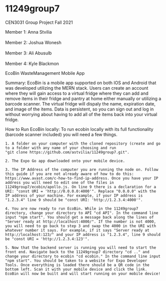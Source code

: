# 11249group7

CEN3031 Group Project Fall 2021

Member 1: Anna Stvilia <br></br>
Member 2: Joshua Wonesh <br></br>
Member 3: Ali Abusulb <br></br>
Member 4: Kyle Blackmon 

EcoBin WasteManagement Mobile App

Summary:
    EcoBin is a mobile app supported on both IOS and Android that was developed utilizing the MERN stack. Users can create an account where they will gain access to a virtual fridge where they can add and remove items in their fridge and pantry at home either manually or utilizing a barcode scanner. The virtual fridge will dispaly the name, expiration date, and image of the items. Data is persistent, so you can sign out and log in without worrying about having to add all of the items back into your virtual fridge.

How to Run EcoBin locally:
    To run ecobin locally with its full functionality (barcode scanner included) you will need a few things.
    
    1. A folder on your computer with the cloned repository (create and go to a folder with any name of your choosing and run
    "git clone https://github.com/astvilia/11249group7.git".
    
    2. The Expo Go app downloaded onto your mobile device.

    3. The IP Address of the computer you are running the node on. Follow this guide if you are not already aware of how to do this: https://www.avast.com/c-how-to-find-ip-address. Once you have your IP address you will need to edit one of the files in 11249group7/ecobin/apollo.js. On line 9 there is a declaration for a URI: "const URI = 'http://0.0.0.0:4000'". Replace "0.0.0.0" with the IP address of your machine. For example, if your IP address is "1.2.3.4" line 9 should be "const URI: 'http://1.2.3.4:4000'".

    4. You are now ready to run EcoBin. While in the 11249group7 directory, change your directory to API "cd API". In the command line input "npm start". You should get a message back along the lines of "Server ready at http://localhost:4000/". If the number is not 4000, you will need to go back to step 3 and swap the 4000 in the URI with whatever number it says. For example, if it says "Server ready at http://localhost:123/" and your IP address is "1.2.3.4", line 9 should be "const URI = 'http://1.2.3.4:123'".

    5. Now that the backend server is running you will need to start the front end. Navigate back to the 11249group7 directory "cd .." and change your directory to ecobin "cd ecobin." In the command line input "npm start". You should be taken to a website for Expo Developer Tools. Once everything is loaded there should be a QR code in the bottom left. Scan it with your mobile device and click the link. EcoBin will now be built and will start running on your mobile device!